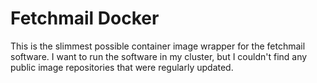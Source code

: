 # Fetchmail Docker

This is the slimmest possible container image wrapper for the fetchmail
software. I want to run the software in my cluster, but I couldn't find any
public image repositories that were regularly updated.
